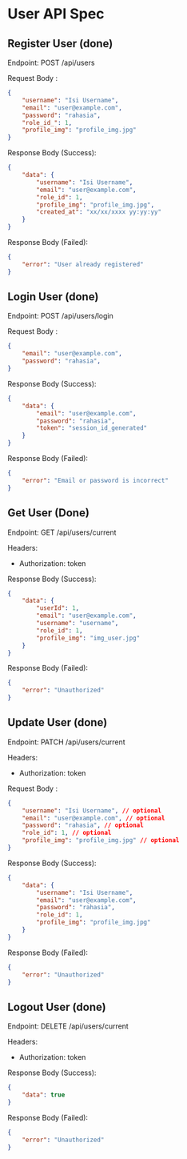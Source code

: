 # User API Spec

## Register User (done)
Endpoint: POST /api/users 

Request Body : 
```json
{
    "username": "Isi Username",
    "email": "user@example.com",
    "password": "rahasia",
    "role_id_": 1,
    "profile_img": "profile_img.jpg"
}
```

Response Body (Success):
```json
{
    "data": {
        "username": "Isi Username",
        "email": "user@example.com",
        "role_id": 1,
        "profile_img": "profile_img.jpg",
        "created_at": "xx/xx/xxxx yy:yy:yy"
    }
}
```

Response Body (Failed):
```json
{
    "error": "User already registered"
}
```

## Login User (done)
Endpoint: POST /api/users/login

Request Body : 
```json
{
    "email": "user@example.com",
    "password": "rahasia",
}
```

Response Body (Success):
```json
{
    "data": {
        "email": "user@example.com",
        "password": "rahasia",
        "token": "session_id_generated"
    }
}
```

Response Body (Failed):
```json
{
    "error": "Email or password is incorrect"
}
```


## Get User (Done)
Endpoint: GET /api/users/current

Headers:
- Authorization: token

Response Body (Success):
```json
{
    "data": {
        "userId": 1,
        "email": "user@example.com",
        "username": "username",
        "role_id": 1,
        "profile_img": "img_user.jpg"
    }
}
```

Response Body (Failed):
```json
{
    "error": "Unauthorized"
}
```

## Update User (done)
Endpoint: PATCH /api/users/current

Headers:
- Authorization: token

Request Body : 
```json
{
    "username": "Isi Username", // optional
    "email": "user@example.com", // optional
    "password": "rahasia", // optional
    "role_id": 1, // optional
    "profile_img": "profile_img.jpg" // optional
}
```

Response Body (Success):
```json
{
    "data": {
        "username": "Isi Username",
        "email": "user@example.com",
        "password": "rahasia",
        "role_id": 1,
        "profile_img": "profile_img.jpg"
    }
}
```

Response Body (Failed):
```json
{
    "error": "Unauthorized"
}
```

## Logout User (done)
Endpoint: DELETE /api/users/current

Headers:
- Authorization: token

Response Body (Success):
```json
{
    "data": true
}
```

Response Body (Failed):
```json
{
    "error": "Unauthorized" 
}
```